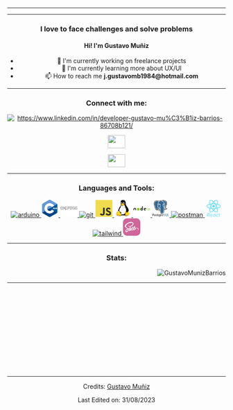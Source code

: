 
<hr>
<!-- MAIN PHRASE SECTION -->
<span align="center">
  <span>
</span>

<!-- ABOUT YOU -->
<hr>
<h3 align="center">I love to face challenges and solve problems</h3>
<h4 align="center">Hi! I'm Gustavo Muñiz</h4>
  <ul>
    <li>🔭 I'm currently working on freelance projects</li>
    <li>🌱 I'm currently learning more about UX/UI </li>
    <li>📫 How to reach me <strong>j.gustavomb1984@hotmail.com</strong></li>
  </ul>

<!-- CONNECTION -->
<hr>      
<h3 align="center">Connect with me:</h3>
<p align="center">
  <a href="https://www.linkedin.com/in/developer-gustavo-mu%C3%B1iz-barrios-86708b121/" target="blank"><img align="center" src="https://raw.githubusercontent.com/rahuldkjain/github-profile-readme-generator/master/src/images/icons/Social/linked-in-alt.svg" alt="https://www.linkedin.com/in/developer-gustavo-mu%C3%B1iz-barrios-86708b121/" height="30" width="40" /></a>

  <a href="https://fb.com/" target="blank"><img align="center" src="https://raw.githubusercontent.com/rahuldkjain/github-profile-readme-generator/master/src/images/icons/Social/facebook.svg" alt="" height="30" width="40" /></a>

  <a href="https://instagram.com" target="blank"><img align="center" src="https://raw.githubusercontent.com/rahuldkjain/github-profile-readme-generator/master/src/images/icons/Social/instagram.svg" alt="" height="30" width="40" /></a>
</p>

<!-- LANGUAGES AND TOOLS -->
<hr>
<h3 align="center">Languages and Tools:</h3>
<p align="center"> 
  <a href="https://www.arduino.cc/" target="_blank"> <img src="https://cdn.worldvectorlogo.com/logos/arduino-1.svg" alt="arduino" width="40" height="40"/> </a> 
  <a href="https://www.w3schools.com/cpp/" target="_blank"> <img src="https://raw.githubusercontent.com/devicons/devicon/master/icons/cplusplus/cplusplus-original.svg" alt="cplusplus" width="40" height="40"/> </a>
  <a href="https://expressjs.com" target="_blank"> <img src="https://raw.githubusercontent.com/devicons/devicon/master/icons/express/express-original-wordmark.svg" alt="express" width="40" height="40"/> </a>
  <a href="https://git-scm.com/" target="_blank"> <img src="https://www.vectorlogo.zone/logos/git-scm/git-scm-icon.svg" alt="git" width="40" height="40"/> </a> 
  <a href="https://developer.mozilla.org/en-US/docs/Web/JavaScript" target="_blank"> <img src="https://raw.githubusercontent.com/devicons/devicon/master/icons/javascript/javascript-original.svg" alt="javascript" width="40" height="40"/> </a>
  <a href="https://www.linux.org/" target="_blank"> <img src="https://raw.githubusercontent.com/devicons/devicon/master/icons/linux/linux-original.svg" alt="linux" width="40" height="40"/> </a>
    <a href="https://nodejs.org" target="_blank"> <img src="https://raw.githubusercontent.com/devicons/devicon/master/icons/nodejs/nodejs-original-wordmark.svg" alt="nodejs" width="40" height="40"/> </a> 
    <a href="https://www.postgresql.org" target="_blank"> <img src="https://raw.githubusercontent.com/devicons/devicon/master/icons/postgresql/postgresql-original-wordmark.svg" alt="postgresql" width="40" height="40"/> </a> 
    <a href="https://postman.com" target="_blank"> <img src="https://www.vectorlogo.zone/logos/getpostman/getpostman-icon.svg" alt="postman" width="40" height="40"/> </a> 
    <a href="https://reactjs.org/" target="_blank"> <img src="https://raw.githubusercontent.com/devicons/devicon/master/icons/react/react-original-wordmark.svg" alt="react" width="40" height="40"/> </a> 
    <a href="https://tailwindcss.com/" target="_blank"> <img src="https://www.vectorlogo.zone/logos/tailwindcss/tailwindcss-icon.svg" alt="tailwind" width="40" height="40"/>   </a>   
    <a href="https://sass.com/" target="_blank"> <img src="https://raw.githubusercontent.com/tandpfun/skill-icons/main/icons/Sass.svg" alt="tailwind" width="40" height="40"/> </a>
</p>  



<!-- SUPPORT -->
<!-- <hr>
<p>
  <h3 align="center">Support:</h3>
  <p>
    <a href="https://www.buymeacoffee.com/GustavoMunizBarrios">
      <img align="center" src="https://cdn.buymeacoffee.com/buttons/v2/default-yellow.png" height="50" width="210" alt="GustavoMunizBarrios"/>
    </a>
  </p>
</p> -->
   
<!-- GITHUB STATS -->
<hr>
<div style="display: block;">
<p>
  <h3 align="center">Stats:</h3>
<p>
    <a align="left">
      <p><img align="left" 
  src="https://github-readme-stats.vercel.app/api/top-langs?username=GustavoMunizBarrios&show_icons=true&theme=dark&locale=en&hide=jupyter%20notebook,lex,&langs_count=8" alt="" /></p></a>
    <a align="right"><p>&nbsp;<img align="right" src="https://github-readme-stats.vercel.app/api?username=GustavoMunizBarrios&show_icons=true&theme=dark&locale=en" alt="GustavoMunizBarrios" /></p></a>  
  </p>
</p>
</div>
<hr>
<br>
<br>
<br>
<br>
<br>
<br>
<br>
<br>
<br>
<br>
<br>

-----
Credits: [Gustavo Muñiz](https://github.com/GustavoMunizBarrios)

Last Edited on: 31/08/2023